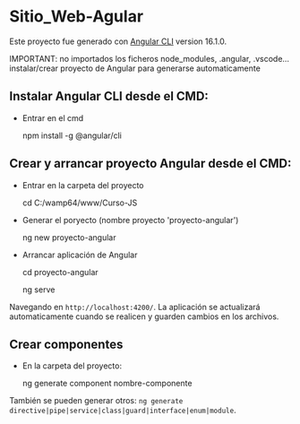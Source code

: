 # Sitio_Web-Agular
Este proyecto fue generado con [Angular CLI](https://github.com/angular/angular-cli) version 16.1.0.

IMPORTANT: no importados los ficheros node_modules, .angular, .vscode... instalar/crear proyecto de Angular para generarse automaticamente

## Instalar Angular CLI desde el CMD:
- Entrar en el cmd

	npm install -g @angular/cli

## Crear y arrancar proyecto Angular desde el CMD:
- Entrar en la carpeta del proyecto

	cd C:/wamp64/www/Curso-JS

- Generar el poryecto (nombre proyecto 'proyecto-angular')

	ng new proyecto-angular

- Arrancar aplicación de Angular

	cd proyecto-angular

	ng serve

Navegando en `http://localhost:4200/`. La aplicación se actualizará automaticamente cuando se realicen y guarden cambios en los archivos.

## Crear componentes
- En la carpeta del proyecto:

  ng generate component nombre-componente

También se pueden generar otros: `ng generate directive|pipe|service|class|guard|interface|enum|module`.
